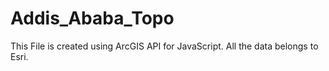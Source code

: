 # Addis_Ababa_Topo
This File is created using ArcGIS API for JavaScript. All the data belongs to Esri.
